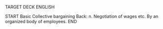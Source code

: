 TARGET DECK
ENGLISH

START
Basic
Collective bargaining
Back: n. Negotiation of wages etc. By an organized body of employees.
END
